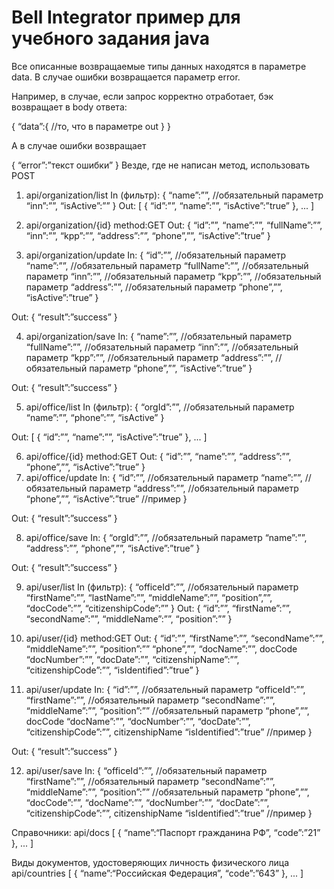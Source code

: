 ﻿Bell Integrator пример для учебного задания java
======================


Все описанные возвращаемые типы данных находятся в параметре data. В случае ошибки возвращается параметр error.

Например, в случае, если запрос корректно отработает, бэк возвращает в body ответа:

{
    “data”:{
        //то, что в параметре out
    }
}

А в случае ошибки возвращает 

{
    “error”:”текст ошибки”
}
Везде, где не написан метод, использовать POST

1. api/organization/list
In (фильтр):
{
  “name”:””, //обязательный параметр
  “inn”:””,
  “isActive”:””
}
Out:
[
  {
    “id”:””,
    “name”:””,
    “isActive”:”true”
  },
  ...
]

2. api/organization/{id}
method:GET
Out:
{
  “id”:””,
  “name”:””,
  “fullName”:””,
  “inn”:””,
  “kpp”:””,
  “address”:””,
  “phone”,””,
  “isActive”:”true”
}
3. api/organization/update
In:
{
  “id”:””, //обязательный параметр
  “name”:””, //обязательный параметр
  “fullName”:””, //обязательный параметр
  “inn”:””, //обязательный параметр
  “kpp”:””,  //обязательный параметр
  “address”:””, //обязательный параметр
  “phone”,””,
  “isActive”:”true”
}

Out:
{
    “result”:”success”
}



4. api/organization/save
In:
{
  “name”:””, //обязательный параметр
  “fullName”:””, //обязательный параметр
  “inn”:””, //обязательный параметр
  “kpp”:””, //обязательный параметр
  “address”:””, //обязательный параметр
  “phone”,””,
  “isActive”:”true”
}

Out:
{
    “result”:”success”
}

5. api/office/list
In (фильтр):
{
  “orgId”:””, //обязательный параметр
  “name”:””,
  “phone”:””,
  “isActive” 
}

Out:
[
  {
    “id”:””,
    “name”:””,
    “isActive”:”true”
  },
  ...
]

6. api/office/{id}
method:GET
Out:
{
  “id”:””,
  “name”:””,
  “address”:””,
  “phone”,””,
  “isActive”:”true”
}
7. api/office/update
In:
{
  “id”:””, //обязательный параметр
  “name”:””, //обязательный параметр
  “address”:””, //обязательный параметр
  “phone”,””,
  “isActive”:”true” //пример
}

Out:
{
    “result”:”success”
}

8. api/office/save
In:
{
  “orgId”:””, //обязательный параметр
  “name”:””,
  “address”:””,
  “phone”,””,
  “isActive”:”true”
}

Out:
{
    “result”:”success”
}

9. api/user/list
In (фильтр):
{
  “officeId”:””, //обязательный параметр
  “firstName”:””,
  “lastName”:””,
  “middleName”:””,
  “position”,””,
  “docCode”:””,
  “citizenshipCode”:””
}
Out:
{
  “id”:””,
  “firstName”:””,
  “secondName”:””,
  “middleName”:””,
  “position”:””
}

10. api/user/{id}
method:GET
Out:
{
  “id”:””,
  “firstName”:””,
  “secondName”:””,
  “middleName”:””,
  “position”:””
  “phone”,””,
  “docName”:””,
docCode
  “docNumber”:””,
  “docDate”:””,
  “citizenshipName”:””,
  “citizenshipCode”:””,
  “isIdentified”:”true”
}

11. api/user/update
In:
{
  “id”:””, //обязательный параметр
  “officeId”:””,
  “firstName”:””, //обязательный параметр
  “secondName”:””,
  “middleName”:””,
  “position”:”” //обязательный параметр
  “phone”,””,
docCode
  “docName”:””,
  “docNumber”:””,
  “docDate”:””,
  “citizenshipCode”:””,
citizenshipName
  “isIdentified”:”true” //пример
}

Out:
{
    “result”:”success”
}

12. api/user/save
In:
{
  “officeId”:””, //обязательный параметр
  “firstName”:””, //обязательный параметр
  “secondName”:””,
  “middleName”:””,
  “position”:”” //обязательный параметр
  “phone”,””,
  “docCode”:””,
  “docName”:””,
  “docNumber”:””,
  “docDate”:””,
  “citizenshipCode”:””,
citizenshipName
  “isIdentified”:”true” //пример
}

Справочники:
api/docs
[
  {
    “name”:“Паспорт гражданина РФ”,
    “code”:”21”
  },
  ...
]

Виды документов, удостоверяющих личность физического лица
api/countries
[
  {
    “name”:“Российская Федерация”,
    “code”:”643”
  },
  ...
]